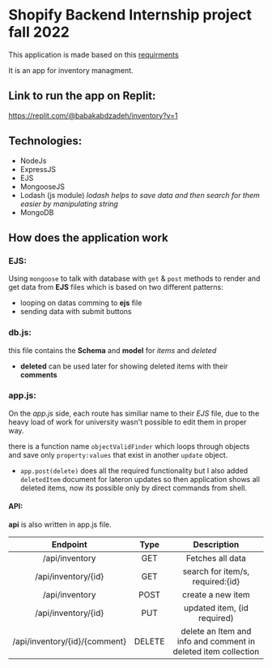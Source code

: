 # Shopify Backend Internship project fall 2022

This application is made based on this [requirments](https://docs.google.com/document/d/19WMSrMWsiB2itu9nUscfilNJTQlFXmTQpi-Q9-CHRbg/edit?usp=sharing)

It is an app for inventory managment.
## Link to run the app on Replit:
https://replit.com/@babakabdzadeh/inventory?v=1



## Technologies:

- NodeJs
- ExpressJS
- EJS
- MongooseJS
- Lodash (js module)
      *lodash helps to save data and then search for them easier by manipulating string*
- MongoDB


## How does the application work

### **EJS**: 
Using `mongoose` to talk with database with `get` & `post` methods to render and get data from **EJS** files which is based on two different patterns: 
- looping on datas comming to **ejs** file
- sending data with submit buttons

### **db.js**:

this file contains the **Schema** and **model** for *items* and *deleted*

- **deleted** can be used later for showing deleted items with their **comments**


### **app.js**:

On the *app.js* side, each route has similiar name to their *EJS* file, due to the heavy load of work for university wasn't possible to edit them in proper way.

there is a function name `objectValidFinder` which loops through objects and save only `property:values` that exist in another `update` object.

- `app.post(delete)` does all the required functionality but I also added `deletedItem` document for lateron updates so then application shows all deleted items, now its possible only by direct commands from shell.

#### **API**:

**api** is also written in app.js file.


| Endpoint       | Type           | Description  |
| :-------------: |:-------------:| :-----:|
| /api/inventory      | GET |   Fetches all data |
| /api/inventory/{id}      | GET |   search for item/s, required:{id} |
| /api/inventory     | POST      |   create a new item|
| /api/inventory/{id} | PUT      |   updated item, (id required) |
| /api/inventory/{id}/{comment}| DELETE | delete an Item and info and comment in deleted item collection | 



